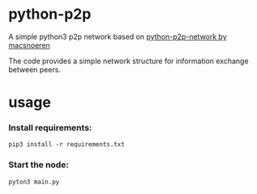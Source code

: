 # python-p2p

A simple python3 p2p network based on [python-p2p-network by macsnoeren](https://github.com/macsnoeren/python-p2p-network)


The code provides a simple network structure for information exchange between peers.

# usage
### Install requirements:
```
pip3 install -r requirements.txt
```
### Start the node:
```
pyton3 main.py
```
